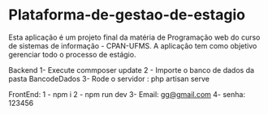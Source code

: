 # Plataforma-de-gestao-de-estagio
Esta aplicação é um projeto final da matéria de Programação web do curso de sistemas de informação - CPAN-UFMS. A aplicação tem como objetivo gerenciar todo o processo de estágio.

Backend
1- Execute commposer update
2 - Importe o banco de dados da  pasta BancodeDados
3- Rode o servidor : php artisan serve


FrontEnd:
1 - npm i
2 - npm run dev
3- Email: gg@gmail.com
4- senha: 123456
